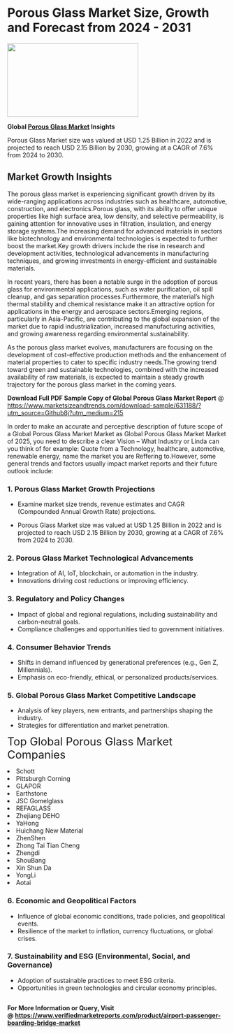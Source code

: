 <H1>Porous Glass Market Size, Growth and Forecast from 2024 - 2031</H1><img class="aligncenter size-medium wp-image-584254" src="https://thirdeyenews.in/wp-content/uploads/2024/09/Global-Market-Research-300x168.jpeg" alt="" width="300" height="168" /><p><strong>Global&nbsp;<a href="https://www.marketsizeandtrends.com/download-sample/631188/?utm_source=Github8j?utm_medium=215">Porous Glass Market</a> Insights</strong></p><p>Porous Glass Market size was valued at USD 1.25 Billion in 2022 and is projected to reach USD 2.15 Billion by 2030, growing at a CAGR of 7.6% from 2024 to 2030.</p><p><h2>Market Growth Insights</h2> <p>The porous glass market is experiencing significant growth driven by its wide-ranging applications across industries such as healthcare, automotive, construction, and electronics.Porous glass, with its ability to offer unique properties like high surface area, low density, and selective permeability, is gaining attention for innovative uses in filtration, insulation, and energy storage systems.The increasing demand for advanced materials in sectors like biotechnology and environmental technologies is expected to further boost the market.Key growth drivers include the rise in research and development activities, technological advancements in manufacturing techniques, and growing investments in energy-efficient and sustainable materials.</p> <p>In recent years, there has been a notable surge in the adoption of porous glass for environmental applications, such as water purification, oil spill cleanup, and gas separation processes.Furthermore, the material’s high thermal stability and chemical resistance make it an attractive option for applications in the energy and aerospace sectors.Emerging regions, particularly in Asia-Pacific, are contributing to the global expansion of the market due to rapid industrialization, increased manufacturing activities, and growing awareness regarding environmental sustainability.</p> <p>As the porous glass market evolves, manufacturers are focusing on the development of cost-effective production methods and the enhancement of material properties to cater to specific industry needs.The growing trend toward green and sustainable technologies, combined with the increased availability of raw materials, is expected to maintain a steady growth trajectory for the porous glass market in the coming years.</p> <p><span class=""><strong>Download Full PDF Sample Copy of Global Porous Glass Market Report</strong> @ <a href="https://www.marketsizeandtrends.com/download-sample/631188/?utm_source=Github8j?utm_medium=215" target="_blank">https://www.marketsizeandtrends.com/download-sample/631188/?utm_source=Github8j?utm_medium=215</a></span></p><p>In order to make an accurate and perceptive description of future scope of a Global&nbsp;Porous Glass Market Market as Global&nbsp;Porous Glass Market Market of 2025, you need to describe a clear Vision &ndash; What Industry or Linda can you think of for example: Quote from a Technology, healthcare, automotive, renewable energy, name the market you are Reffering to.However, some general trends and factors usually impact market reports and their future outlook include:</p><h3>1.&nbsp;<strong>Porous Glass Market Growth Projections</strong></h3><ul><li>Examine market size trends, revenue estimates and CAGR (Compounded Annual Growth Rate) projections.</li><li><p>Porous Glass Market size was valued at USD 1.25 Billion in 2022 and is projected to reach USD 2.15 Billion by 2030, growing at a CAGR of 7.6% from 2024 to 2030.</p></li></ul><h3>2.&nbsp;<strong>Porous Glass Market Technological Advancements</strong></h3><ul><li>Integration of AI, IoT, blockchain, or automation in the industry.</li><li>Innovations driving cost reductions or improving efficiency.</li></ul><h3>3.&nbsp;<strong>Regulatory and Policy Changes</strong></h3><ul><li>Impact of global and regional regulations, including sustainability and carbon-neutral goals.</li><li>Compliance challenges and opportunities tied to government initiatives.</li></ul><h3>4.&nbsp;<strong>Consumer Behavior Trends</strong></h3><ul><li>Shifts in demand influenced by generational preferences (e.g., Gen Z, Millennials).</li><li>Emphasis on eco-friendly, ethical, or personalized products/services.</li></ul><h3>5.&nbsp;<strong>Global Porous Glass Market Competitive Landscape</strong></h3><ul><li>Analysis of key players, new entrants, and partnerships shaping the industry.</li><li>Strategies for differentiation and market penetration.</li></ul><p data-pm-slice="1 1 []"><span style="color: inherit; font-family: inherit; font-size: 25px;">Top Global Porous Glass Market Companies</span></p><div class="" data-test-id=""><p><li>Schott</li><li> Pittsburgh Corning</li><li> GLAPOR</li><li> Earthstone</li><li> JSC Gomelglass</li><li> REFAGLASS</li><li> Zhejiang DEHO</li><li> YaHong</li><li> Huichang New Material</li><li> ZhenShen</li><li> Zhong Tai Tian Cheng</li><li> Zhengdi</li><li> ShouBang</li><li> Xin Shun Da</li><li> YongLi</li><li> Aotai</li></p></div><h3>6.&nbsp;<strong>Economic and Geopolitical Factors</strong></h3><ul><li>Influence of global economic conditions, trade policies, and geopolitical events.</li><li>Resilience of the market to inflation, currency fluctuations, or global crises.</li></ul><h3>7.&nbsp;<strong>Sustainability and ESG (Environmental, Social, and Governance)</strong></h3><ul><li>Adoption of sustainable practices to meet ESG criteria.</li><li>Opportunities in green technologies and circular economy principles.</li></ul><h2><strong style="font-size: 14px;">For More Information or Query, Visit @&nbsp;</strong><a style="background-color: #ffffff; font-size: 14px;" href="https://www.marketsizeandtrends.com/report/porous-glass-market/" target="_blank">https://www.verifiedmarketreports.com/product/airport-passenger-boarding-bridge-market</a></h2>